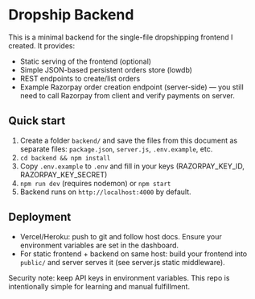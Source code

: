 # Dropship Backend


This is a minimal backend for the single-file dropshipping frontend I created. It provides:


- Static serving of the frontend (optional)
- Simple JSON-based persistent orders store (lowdb)
- REST endpoints to create/list orders
- Example Razorpay order creation endpoint (server-side) — you still need to call Razorpay from client and verify payments on server.


## Quick start
1. Create a folder `backend/` and save the files from this document as separate files: `package.json`, `server.js`, `.env.example`, etc.
2. `cd backend && npm install`
3. Copy `.env.example` to `.env` and fill in your keys (RAZORPAY_KEY_ID, RAZORPAY_KEY_SECRET)
4. `npm run dev` (requires nodemon) or `npm start`
5. Backend runs on `http://localhost:4000` by default.


## Deployment
- Vercel/Heroku: push to git and follow host docs. Ensure your environment variables are set in the dashboard.
- For static frontend + backend on same host: build your frontend into `public/` and server serves it (see server.js static middleware).


Security note: keep API keys in environment variables. This repo is intentionally simple for learning and manual fulfillment.